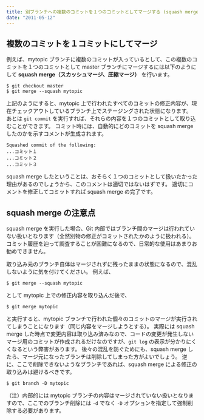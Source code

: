 ```yaml
---
title: 別ブランチへの複数のコミットを１つのコミットとしてマージする (squash merge)
date: "2011-05-12"
---
```



複数のコミットを１コミットにしてマージ
----

例えば、mytopic ブランチに複数のコミットが入っているとして、この複数のコミットを１つのコミットとして master ブランチにマージするには以下のようにして **squash merge（スカッシュマージ、圧縮マージ）** を行います。

~~~
$ git checkout master
$ git merge --squash mytopic
~~~

上記のようにすると、mytopic 上で行われたすべてのコミットの修正内容が、現在チェックアウトしているブランチ上でステージングされた状態になります。
あとは `git commit` を実行すれば、それらの内容を１つのコミットとして取り込むことができます。
コミット時には、自動的にどのコミットを squash merge したのかを示すコメントが生成されます。

~~~
Squashed commit of the following:
...コミット１
...コミット２
...コミット３
~~~

squash merge したということは、おそらく１つのコミットとして扱いたかった理由があるのでしょうから、このコメントは適切ではないはずです。
適切にコメントを修正してコミットすれば squash merge の完了です。


squash merge の注意点
----

squash merge を実行した場合、Git 内部ではブランチ間のマージは行われていない扱いとなります（全然別物の修正がコミットされたかのように扱われる）。
コミット履歴を辿って調査することが困難になるので、日常的な使用はあまりお勧めできません。

取り込み元のブランチ自体はマージされずに残ったままの状態になるので、混乱しないように気を付けてください。
例えば、

~~~
$ git merge --squash mytopic
~~~

として mytopic 上での修正内容を取り込んだ後で、

~~~
$ git merge mytopic
~~~

と実行すると、mytopic ブランチで行われた個々のコミットのマージが実行されてしまうことになります（同じ内容をマージしようとする）。
実際には squash merge した時点で変更内容は取り込み済みなので、コードの変更が発生しないマージ用のコミットが作成されるだけなのですが、`git log` の表示が分かりにくくなるという弊害があります。
後々の混乱を防ぐためにも、squash merge したら、マージ元になったブランチは削除してしまった方がよいでしょう。
逆に、ここで削除できないようなブランチであれば、squash merge による修正の取り込みは避けるべきです。

~~~
$ git branch -D mytopic
~~~

（注）内部的には mytopic ブランチの内容はマージされていない扱いとなりますので、ここでのブランチ削除には `-d` でなく `-D` オプションを指定して強制削除する必要があります。


